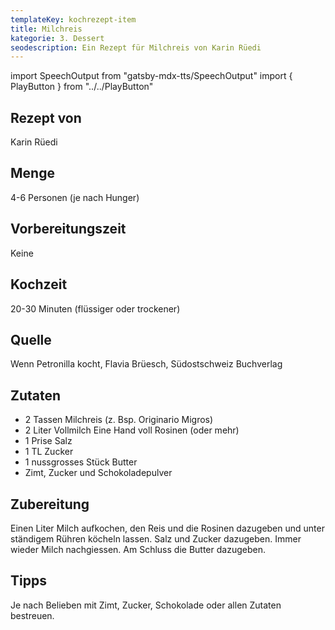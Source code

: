 ```yaml
---
templateKey: kochrezept-item
title: Milchreis
kategorie: 3. Dessert
seodescription: Ein Rezept für Milchreis von Karin Rüedi
---
```

import SpeechOutput from "gatsby-mdx-tts/SpeechOutput"
import { PlayButton } from "../../PlayButton"

<SpeechOutput id="kochrezept-karin-ruedi-milchreis" customPlayButton={PlayButton}>

## Rezept von

Karin Rüedi

## Menge

4-6 Personen (je nach Hunger)

## Vorbereitungszeit

Keine

## Kochzeit

20-30 Minuten (flüssiger oder trockener)

## Quelle

Wenn Petronilla kocht, Flavia Brüesch, Südostschweiz Buchverlag

## Zutaten

* 2 Tassen Milchreis (z. Bsp. Originario Migros)
* 2 Liter Vollmilch Eine Hand voll Rosinen (oder mehr)
* 1 Prise Salz
* 1 TL Zucker
* 1 nussgrosses Stück Butter
* Zimt, Zucker und Schokoladepulver 

## Zubereitung

Einen Liter Milch aufkochen, den Reis und die Rosinen dazugeben und unter ständigem Rühren köcheln lassen. Salz und Zucker dazugeben. Immer wieder Milch nachgiessen. Am Schluss die Butter dazugeben. 

## Tipps

Je nach Belieben mit Zimt, Zucker, Schokolade oder allen Zutaten bestreuen.

</SpeechOutput>